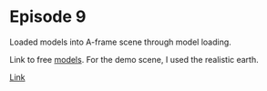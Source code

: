 # Episode 9
Loaded models into A-frame scene through model loading.

Link to free [models](https://free3d.com/). For the demo scene, I used the realistic earth.

[Link](http://luvneesh.me/A-Frame_WebVR/Ep9/)